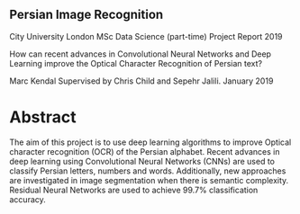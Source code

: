 ## Persian Image Recognition


City University London MSc Data Science (part-time) Project Report 2019

How can recent advances in Convolutional Neural Networks and Deep Learning improve the Optical Character Recognition of Persian text?

Marc Kendal Supervised by Chris Child and Sepehr Jalili. January 2019


# Abstract

The aim of this project is to use deep learning algorithms to improve Optical character recognition (OCR) of the Persian alphabet. Recent advances in deep learning using Convolutional Neural Networks (CNNs) are used to classify Persian letters, numbers and words. Additionally, new approaches are investigated in image segmentation when there is semantic complexity. Residual Neural Networks are used to achieve 99.7% classification accuracy.

